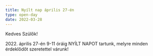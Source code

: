 ```yaml
---
title: Nyílt nap április 27-én
type: open-day
date: 2022-03-28
---
```

Kedves Szülők!

2022\. április 27-én 9-11 óráig NYÍLT NAPOT tartunk, melyre minden érdeklődőt szeretettel várunk!